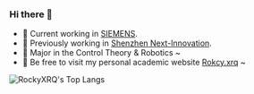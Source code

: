 ### Hi there 👋

- 🔭 Current working in [SIEMENS](https://www.siemens.com/global/en.html).
- 🔭 Previously working in [Shenzhen Next-Innovation](https://github.com/FRCNextInnovation).
- 🌱 Major in the Control Theory & Robotics ~
- 💌 Be free to visit my personal academic website [Rokcy.xrq](https://www.rocky-xrq.com/) ~

![RockyXRQ's Top Langs](https://github-readme-stats.vercel.app/api/top-langs/?username=RockyXRQ&layout=compact)
